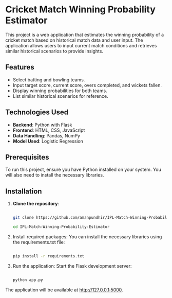 # Cricket Match Winning Probability Estimator

This project is a web application that estimates the winning probability of a cricket match based on historical match data and user input. The application allows users to input current match conditions and retrieves similar historical scenarios to provide insights.

## Features

- Select batting and bowling teams.
- Input target score, current score, overs completed, and wickets fallen.
- Display winning probabilities for both teams.
- List similar historical scenarios for reference.

## Technologies Used

- **Backend**: Python with Flask
- **Frontend**: HTML, CSS, JavaScript
- **Data Handling**: Pandas, NumPy
- **Model Used**: Logistic Regression

## Prerequisites

To run this project, ensure you have Python installed on your system. You will also need to install the necessary libraries.

## Installation

1. **Clone the repository**:
   ```bash
   
   git clone https://github.com/amanpundhir/IPL-Match-Winning-Probability-Estimator.git
   
   cd IPL-Match-Winning-Probability-Estimator
   
   ```
2. Install required packages: You can install the necessary libraries using the requirements.txt file:
   ```bash
   
   pip install -r requirements.txt
   ```
3. Run the application: Start the Flask development server:
   ```bash
   
   python app.py
   ```
The application will be available at http://127.0.0.1:5000.

